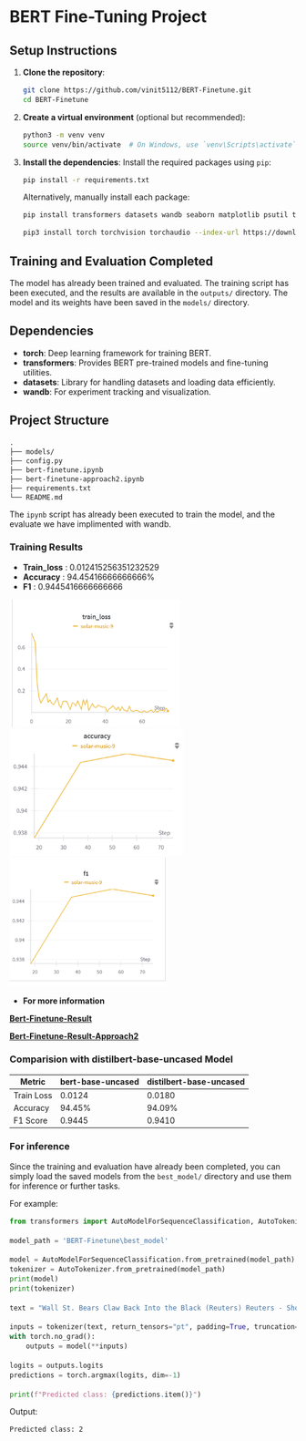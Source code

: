 
# BERT Fine-Tuning Project

## Setup Instructions
1. **Clone the repository**:
   ```bash
   git clone https://github.com/vinit5112/BERT-Finetune.git
   cd BERT-Finetune
   ```

2. **Create a virtual environment** (optional but recommended):
   ```bash
   python3 -m venv venv
   source venv/bin/activate  # On Windows, use `venv\Scripts\activate`
   ```

3. **Install the dependencies**:
   Install the required packages using `pip`:
   ```bash
   pip install -r requirements.txt
   ```

   Alternatively, manually install each package:
   ```bash
   pip install transformers datasets wandb seaborn matplotlib psutil tqdm
   ```
   ```bash
   pip3 install torch torchvision torchaudio --index-url https://download.pytorch.org/whl/cu124
   ```

## Training and Evaluation Completed

The model has already been trained and evaluated. The training script has been executed, and the results are available in the `outputs/` directory. The model and its weights have been saved in the `models/` directory.

## Dependencies

- **torch**: Deep learning framework for training BERT.
- **transformers**: Provides BERT pre-trained models and fine-tuning utilities.
- **datasets**: Library for handling datasets and loading data efficiently.
- **wandb**: For experiment tracking and visualization.

## Project Structure

```plaintext
.                
├── models/              
├── config.py            
├── bert-finetune.ipynb
├── bert-finetune-approach2.ipynb
├── requirements.txt     
└── README.md            
```

The `ipynb` script has already been executed to train the model, and the evaluate we have implimented with wandb.

### Training Results

- **Train_loss** : 0.012415256351232529
- **Accuracy** : 94.45416666666666%
- **F1** : 0.9445416666666666

<!-- ![Screenshot](image.png) -->
<img src="image.png" alt="Screenshot" width="300"/>
<img src="image1.png" alt="Screenshot" width="305"/>
<img src="image2.png" alt="Screenshot" width="275"/>

- **For more information**

[**Bert-Finetune-Result**](https://api.wandb.ai/links/tavdevinit44-thinkbiz-technology-pvt/1ozrgeyd)

[**Bert-Finetune-Result-Approach2**](https://api.wandb.ai/links/tavdevinit44-thinkbiz-technology-pvt/jt90rbyd)

### Comparision with distilbert-base-uncased Model

| Metric     | bert-base-uncased | distilbert-base-uncased |
|------------|-------------------|--------------------------|
| Train Loss | 0.0124            | 0.0180                   |
| Accuracy   | 94.45%            | 94.09%                   |
| F1 Score   | 0.9445            | 0.9410                   |


### For inference

Since the training and evaluation have already been completed, you can simply load the saved models from the `best_model/` directory and use them for inference or further tasks.

For example:
```python
from transformers import AutoModelForSequenceClassification, AutoTokenizer

model_path = 'BERT-Finetune\best_model' 

model = AutoModelForSequenceClassification.from_pretrained(model_path)
tokenizer = AutoTokenizer.from_pretrained(model_path)
print(model)
print(tokenizer)

text = "Wall St. Bears Claw Back Into the Black (Reuters) Reuters - Short-sellers, Wall Street's dwindling\band of ultra-cynics, are seeing green again."

inputs = tokenizer(text, return_tensors="pt", padding=True, truncation=True)
with torch.no_grad():
    outputs = model(**inputs)

logits = outputs.logits
predictions = torch.argmax(logits, dim=-1)

print(f"Predicted class: {predictions.item()}")
```
Output:
```
Predicted class: 2
```
